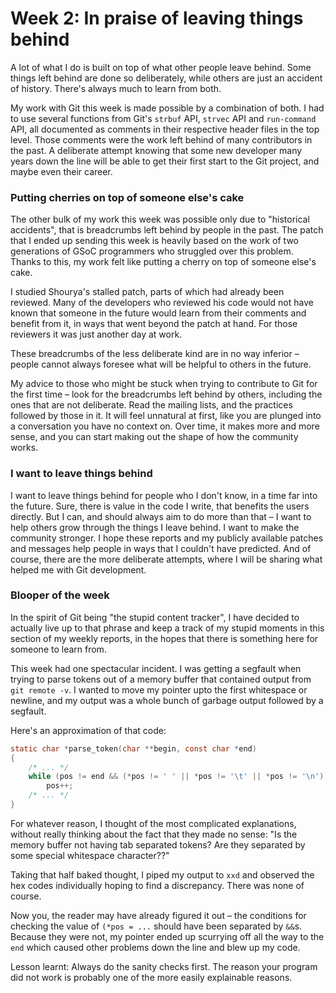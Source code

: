 # Week 2: In praise of leaving things behind

A lot of what I do is built on top of what other people leave behind. Some things left behind are done so deliberately, while others are just an accident of history. There's always much to learn from both.

My work with Git this week is made possible by a combination of both. I had to use several functions from Git's `strbuf` API, `strvec` API and `run-command` API, all documented as comments in their respective header files in the top level. Those comments were the work left behind of many contributors in the past. A deliberate attempt knowing that some new developer many years down the line will be able to get their first start to the Git project, and maybe even their career.

### Putting cherries on top of someone else's cake

The other bulk of my work this week was possible only due to "historical accidents", that is breadcrumbs left behind by people in the past. The patch that I ended up sending this week is heavily based on the work of two generations of GSoC programmers who struggled over this problem. Thanks to this, my work felt like putting a cherry on top of someone else's cake.

I studied Shourya's stalled patch, parts of which had already been reviewed. Many of the developers who reviewed his code would not have known that someone in the future would learn from their comments and benefit from it, in ways that went beyond the patch at hand. For those reviewers it was just another day at work.

These breadcrumbs of the less deliberate kind are in no way inferior – people cannot always foresee what will be helpful to others in the future.

My advice to those who might be stuck when trying to contribute to Git for the first time – look for the breadcrumbs left behind by others, including the ones that are not deliberate. Read the mailing lists, and the practices followed by those in it. It will feel unnatural at first, like you are plunged into a conversation you have no context on. Over time, it makes more and more sense, and you can start making out the shape of how the community works.

### I want to leave things behind

I want to leave things behind for people who I don't know, in a time far into the future. Sure, there is value in the code I write, that benefits the users directly. But I can, and should always aim to do more than that – I want to help others grow through the things I leave behind. I want to make the community stronger. I hope these reports and my publicly available patches and messages help people in ways that I couldn't have predicted. And of course, there are the more deliberate attempts, where I will be sharing what helped me with Git development.

### Blooper of the week

In the spirit of Git being "the stupid content tracker", I have decided to actually live up to that phrase and keep a track of my stupid moments in this section of my weekly reports, in the hopes that there is something here for someone to learn from.

This week had one spectacular incident. I was getting a segfault when trying to parse tokens out of a memory buffer that contained output from `git remote -v`. I wanted to move my pointer upto the first whitespace or newline, and my output was a whole bunch of garbage output followed by a segfault.

Here's an approximation of that code:
```c
static char *parse_token(char **begin, const char *end)
{
    /* ... */
	while (pos != end && (*pos != ' ' || *pos != '\t' || *pos != '\n'))
		pos++;
    /* ... */
}
```

For whatever reason, I thought of the most complicated explanations, without really thinking about the fact that they made no sense: "Is the memory buffer not having tab separated tokens? Are they separated by some special whitespace character??"

Taking that half baked thought, I piped my output to `xxd` and observed the hex codes individually hoping to find a discrepancy. There was none of course.

Now you, the reader may have already figured it out – the conditions for checking the value of `(*pos = ...` should have been separated by `&&`s. Because they were not, my pointer ended up scurrying off all the way to the `end` which caused other problems down the line and blew up my code.

Lesson learnt: Always do the sanity checks first. The reason your program did not work is probably one of the more easily explainable reasons.
